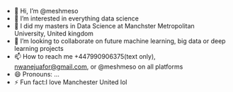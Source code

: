 - 👋 Hi, I’m @meshmeso
- 👀 I’m interested in everything data science
- 🌱 I did my masters in Data Science at Manchster Metropolitan University, United kingdom
- 💞️ I’m looking to collaborate on future machine learning, big data or deep learning projects
- 📫 How to reach me +447990906375(text only), nwanejuafor@gmail.com, or @meshmeso on all platforms
- 😄 Pronouns: ...
- ⚡ Fun fact:I love Manchester United lol

<!---
meshmeso/meshmeso is a ✨ special ✨ repository because its `README.md` (this file) appears on your GitHub profile.
You can click the Preview link to take a look at your changes.
--->
